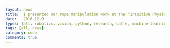 ```yaml
---
layout: news
title:  I presented our rope manipulation work at the "Intuitive Physics" workshop at NIPS 2016.
date:   2016-12-9
types: [all, robotics, vision, python, research, caffe, machine-learning, neural-nets, opencv, ros]
tags: [all, news]
category: code
comments: true
---
```

